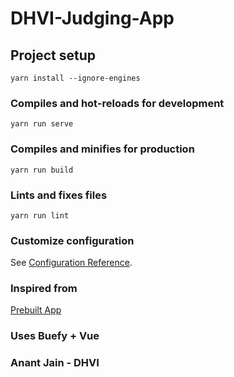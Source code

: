 # DHVI-Judging-App

## Project setup
```
yarn install --ignore-engines
```

### Compiles and hot-reloads for development
```
yarn run serve
```

### Compiles and minifies for production
```
yarn run build
```

### Lints and fixes files
```
yarn run lint
```

### Customize configuration
See [Configuration Reference](https://cli.vuejs.org/config/).

### Inspired from
[Prebuilt App](https://vuejsexamples.com/a-todo-app-using-vue-and-the-buefy-framework/)

### Uses Buefy + Vue
### Anant Jain - DHVI 
